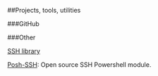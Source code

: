 ##Projects, tools, utilities

###GitHub

###Other

[SSH library](http://sshnet.codeplex.com/)

[Posh-SSH](http://www.powershellmagazine.com/2014/07/03/posh-ssh-open-source-ssh-powershell-module/): Open source SSH Powershell module.